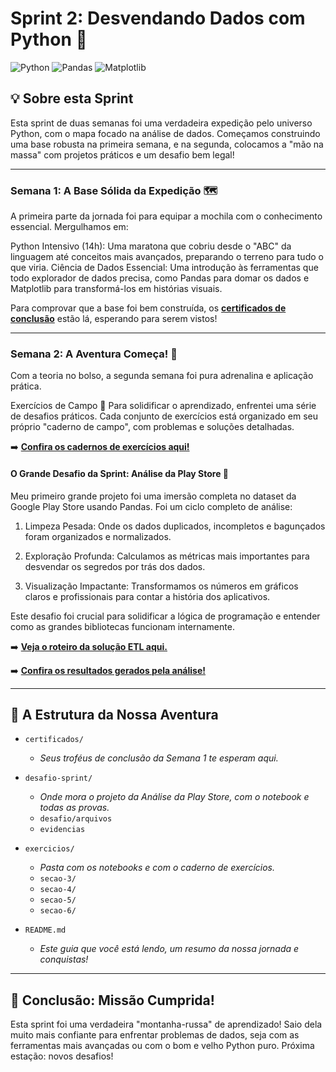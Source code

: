 # Sprint 2: Desvendando Dados com Python 🚀
![Python](https://img.shields.io/badge/Python-3.11+-blue.svg)
![Pandas](https://img.shields.io/badge/Pandas-2.x-blue.svg)
![Matplotlib](https://img.shields.io/badge/Matplotlib-3.x-blue.svg)

## 💡 Sobre esta Sprint
Esta sprint de duas semanas foi uma verdadeira expedição pelo universo Python, com o mapa focado na análise de dados. Começamos construindo uma base robusta na primeira semana, e na segunda, colocamos a "mão na massa" com projetos práticos e um desafio bem legal!

---

### **Semana 1: A Base Sólida da Expedição** 🗺️
A primeira parte da jornada foi para equipar a mochila com o conhecimento essencial. Mergulhamos em:

Python Intensivo (14h): Uma maratona que cobriu desde o "ABC" da linguagem até conceitos mais avançados, preparando o terreno para tudo o que viria.
Ciência de Dados Essencial: Uma introdução às ferramentas que todo explorador de dados precisa, como Pandas para domar os dados e Matplotlib para transformá-los em histórias visuais.

Para comprovar que a base foi bem construída, os [**certificados de conclusão**](./certificados/) estão lá, esperando para serem vistos!

---

### **Semana 2: A Aventura Começa!** 🎢
Com a teoria no bolso, a segunda semana foi pura adrenalina e aplicação prática.

Exercícios de Campo 🎯
Para solidificar o aprendizado, enfrentei uma série de desafios práticos. Cada conjunto de exercícios está organizado em seu próprio "caderno de campo", com problemas e soluções detalhadas.

➡️ **[**Confira os cadernos de exercícios aqui!**](./exercicios)**

#### **O Grande Desafio da Sprint: Análise da Play Store** 📱

Meu primeiro grande projeto foi uma imersão completa no dataset da Google Play Store usando Pandas. Foi um ciclo completo de análise:

1. Limpeza Pesada: Onde os dados duplicados, incompletos e bagunçados foram organizados e normalizados.

2. Exploração Profunda: Calculamos as métricas mais importantes para desvendar os segredos por trás dos dados.

3. Visualização Impactante: Transformamos os números em gráficos claros e profissionais para contar a história dos aplicativos.

Este desafio foi crucial para solidificar a lógica de programação e entender como as grandes bibliotecas funcionam internamente.

➡️ [**Veja o roteiro da solução ETL aqui.**](./exercicios/secao-6/)

➡️ [**Confira os resultados gerados pela análise!**](./desafio-sprint/desafio/arquivos/)

---

## 🌳 A Estrutura da Nossa Aventura

* `certificados/`
    * *Seus troféus de conclusão da Semana 1 te esperam aqui.*
* `desafio-sprint/`
    * *Onde mora o projeto da Análise da Play Store, com o notebook e todas as provas.*
    * `desafio/arquivos`
    * `evidencias`
* `exercicios/`
    * *Pasta com os notebooks e com o caderno de exercícios.*
    * `secao-3/`
    * `secao-4/`
    * `secao-5/`
    * `secao-6/`

* `README.md`
    * *Este guia que você está lendo, um resumo da nossa jornada e conquistas!*

---

## 🎉 Conclusão: Missão Cumprida!
Esta sprint foi uma verdadeira "montanha-russa" de aprendizado! Saio dela muito mais confiante para enfrentar problemas de dados, seja com as ferramentas mais avançadas ou com o bom e velho Python puro. Próxima estação: novos desafios!
